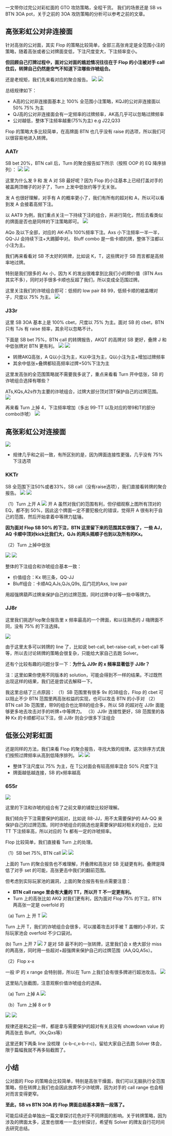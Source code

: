 一文带你过完公对彩虹面的 GTO 攻防策略，全程干货。 我们的场景还是 SB vs BTN 3OA pot，关于之前的 3OA 攻防策略的分析可以参考之前的文章。 
## 高张彩虹公对非连接面 

针对高张的公对面，其实 Flop 的策略比较简单，全部三高张肯定是全范围小注的策略，随着高张或者公对牌面变低，下注尺度变大，下注频率变小。 

**但回顾自己打牌过程中，面对公对面的尴尬情况往往在于 Flop 的小注被对手 call 住后，转牌自己仍然是空气不知道下注哪些诈唬组合。** 

还是老规矩，我们先来看对应的聚合报告。 
![](https://image-upload-1307521651.cos.ap-nanjing.myqcloud.com/picture_upload/20240407161309.png)
![](https://image-upload-1307521651.cos.ap-nanjing.myqcloud.com/picture_upload/20240407161322.png)

总结规律如下：
- A高的公对非连接面基本上 100% 全范围小注策略，KQJ的公对非连接面以 50% 75% 为主
- QJ高的公对非连接面会有一定频率的过牌频率，AK高几乎可以忽略过牌频率
- 公对越低，整体下注频率越重(75%为主) e.g J22,Q33 

Flop 的策略大多比较简单，在高牌面 BTN 也几乎没有 raise 的选项，所以我们可以很容易地进入转牌。 

### AATr
SB bet 20%，BTN call 后，Turn 的聚合报告如下所示（按照 OOP 的 EQ 降序排列）：
![](https://image-upload-1307521651.cos.ap-nanjing.myqcloud.com/picture_upload/20240407164535.png)
![](https://image-upload-1307521651.cos.ap-nanjing.myqcloud.com/picture_upload/20240407171508.png)

这里为什么发 9 和 发 A 对 SB 最好呢？因为 Flop 的小注基本上已经打盖对手的被盖两顶帽子的对子了，Turn 上发中低张约等于无关张。  

发 A 也很好理解，对手有 A 的概率更小了，我们有所有的超对和 A，所以可以看到发 A 会接着高频下注。 

以 AAT9 为例，我们重点关注一下持续下注的组合，并进行简化，然后去看类似的牌面是否也是同样的下注策略即可。
![](https://image-upload-1307521651.cos.ap-nanjing.myqcloud.com/picture_upload/20240407165252.png)

AQo 及以下全部，对应的 AK-ATs 100%频率下注。Axs 小下注频率一半一半，QQ-JJ 会持续下注+大踢脚中对。 
Bluff combo 是一些卡顺的牌，整体下注都以小注为主。 

我们再来看看对 SB 不太好的转牌，比如说 K，T，这些牌对于 SB 而言都是高频率地过牌。

特别是我们很多的 Ax 小，因为 K 的发出很难拿到比我们小的牌价值（BTN Axs 其实不多），同时对手很多卡顺也反超了我们，所以变成全范围过牌。

这里关注我们的诈唬组合即可：低频的 low pair 88 99，低频卡顺的被盖帽对子，尺度以 75% 为主。
![](https://image-upload-1307521651.cos.ap-nanjing.myqcloud.com/picture_upload/20240407171402.png)
### J33r

这里 SB 3OA 基本上是 100% cbet，尺度以 75% 为主。面对 SB 的 cbet，BTN 只有 TJs 有 raise 频率，其余可以忽略不计。

下面是 SB bet 75%，BTN call 的转牌报告，AKQT 的高牌对 SB 更好，叠牌 J 和 中低张牌对 BTN 更有利。 
![](https://image-upload-1307521651.cos.ap-nanjing.myqcloud.com/picture_upload/20240407200052.png)
![](https://image-upload-1307521651.cos.ap-nanjing.myqcloud.com/picture_upload/20240407200149.png)

- 转牌AKQ高张，A Q以小注为主，K以中注为主，Q以小注为主+增加过牌频率 
- 其余中低张+叠牌都较高频率过牌+50%下注为主 

这里发高张的全范围策略就不需要我多说了，重点来看看 Turn 开中低张，SB 的诈唬组合选择有哪些？

ATs,KQs,A2s作为主要的诈唬组合，过牌大部分顶对顶T保护自己的过牌范围。
![](https://image-upload-1307521651.cos.ap-nanjing.myqcloud.com/picture_upload/20240409111722.png)

再来看 Turn 上掉 4，下注频率增加（多出 99-TT 以及对应的带9和T的部分combo诈唬） 
![](https://image-upload-1307521651.cos.ap-nanjing.myqcloud.com/picture_upload/20240409113530.png)

## 高张彩虹公对连接面 

![](https://image-upload-1307521651.cos.ap-nanjing.myqcloud.com/picture_upload/20240409114221.png)
- 规律几乎和之前一致，有所区别的是，因为牌面连接性更强，几乎没有 75% 下注选项

### KKTr

SB 全范围下注50%或者33%，SB call（没有raise选项），我们直接看转牌的聚合报告。 
![](https://image-upload-1307521651.cos.ap-nanjing.myqcloud.com/picture_upload/20240409150545.png)
![](https://image-upload-1307521651.cos.ap-nanjing.myqcloud.com/picture_upload/20240409150618.png)

（1）Turn 上开 A
![](https://image-upload-1307521651.cos.ap-nanjing.myqcloud.com/picture_upload/20240409154959.png)
开 A 虽然对我们的范围有利，但仔细观察上图所有顶对的 EQ，都不到 50%，因此这个牌面一定不要犯极化的错误，觉得开 A 很有利于自己的范围，然后开始拿着中等牌力猛锤。 

**因为面对 Flop SB 50% 的下注，BTN 这里留下来的范围其实很强了，一些 AJ，AQ 卡顺中顶对kick比我们大，QJs 的两头摇顺子也到以及所有的Kx。**


（2）Turn 上掉中低张 

![](https://image-upload-1307521651.cos.ap-nanjing.myqcloud.com/picture_upload/20240409160031.png)
![](https://image-upload-1307521651.cos.ap-nanjing.myqcloud.com/picture_upload/20240409160054.png)

整体的下注组合和诈唬组合基本一致：
- 价值组合：Kx 明三条，QQ-JJ
- Bluff组合：卡顺AQ,AJs,QJs,Q9s, 后门花的Axs, low pair 

用超强牌葫芦过牌来保护自己的过牌范围，同时过牌中对等一些中等牌力。 
### JJ8r 

这里我们挑选Flop聚合报告里 x 频率最高的一个牌面，和以往熟悉的 J 嗨牌面不同，没有 75% 的下注选择。 

![](https://image-upload-1307521651.cos.ap-nanjing.myqcloud.com/picture_upload/20240410201647.png)

由于这里太多可以转牌的 line 了，比如说 bet-call, bet-raise-call, x-bet-call 等等，所以去讨论转牌的策略会很复杂，只能给大家自己去跑 Solver。

还有个比较有趣的问题分享一下：**为什么 JJ9r 的 x 频率显著低于 JJ8r？**

注：这里如果你使用不同版本的 solution，可能会得到不一样的结果。不过既然出现这样的结果，我们还是尝试去解释一下。

我这里总结了三点原因：
（1）SB 范围里有很多 9x 的3B组合，Flop 的 cbet 可以阻止不少 BTN 范围里两高张权益的实现，也可以攻击 BTN 的小手对
（2）BTN call 3b 范围里，带9的组合也比带8的组合多，所以 SB 的超对在 JJ9r 面能够更多地去攻击对手的听牌+中等牌力。
（3）JJ9r 连接性更好，SB 范围里的各种 Kx 的卡顺都可以下注，但 JJ8r 则会少很多下注组合

## 低张公对彩虹面 

还是同样的方法，我们来看 Flop 的聚合报告，寻找大致的规律。这次排序方式我们按照过牌频率从高到低降序排列。
![](https://image-upload-1307521651.cos.ap-nanjing.myqcloud.com/picture_upload/20240410162117.png)
![](https://image-upload-1307521651.cos.ap-nanjing.myqcloud.com/picture_upload/20240410162125.png)

- 整体下注尺度以 75% 为主，在 T公对面会有较高频率混合 50% 尺度下注 
- 牌面越低越连接，SB 的x频率越高
### 655r
![](https://image-upload-1307521651.cos.ap-nanjing.myqcloud.com/picture_upload/20240411111736.png)

这里的下注和诈唬的组合有了之前文章的铺垫比较好理解。

我们倾向于下注需要保护的超对，比如说 88-JJ，用不太需要保护的 AA-QQ 来保护自己的过牌范围。同时诈唬组合的挑选也是需要保护超对相关的组合，比如 TT 下注频率高，所以对应的 Tx 都有一定的诈唬频率。 

Flop 比较简单，我们直接看 Turn 上的处理。

（1）SB bet 75%, BTN call
![](https://image-upload-1307521651.cos.ap-nanjing.myqcloud.com/picture_upload/20240411114207.png)
![](https://image-upload-1307521651.cos.ap-nanjing.myqcloud.com/picture_upload/20240411114215.png)

上面的 Turn 的聚合报告也不难理解，开叠牌和高张对 SB 无疑更有利。叠牌是降低了对手 set 的可能，高张更击中我们的翻前范围。 

但考虑到实际玩家池的漏洞，上面的聚合报告有些点需要注意：
- **BTN call range 里会有大量的 TT，所以开 T 不一定更有利。**
- Turn 上的高张比如 AKQ 对我们更有利，因为面对 Flop 75% 的下注，BTN 两高张一定是 overfold 的

（a) Turn 上 开 T
![](https://image-upload-1307521651.cos.ap-nanjing.myqcloud.com/picture_upload/20240411114721.png)

Turn 上开 T，我们的诈唬组合会很多，可以接着攻击对手被 T 盖帽的小手对，实际玩家池会 overfold 不少口袋对。 

(b) Turn 上开 7
![](https://image-upload-1307521651.cos.ap-nanjing.myqcloud.com/picture_upload/20240411115742.png)
7 是对 SB 最不利的一张转牌，这里我们会 x 绝大部分 miss 的两高张，同时用一些超对+超强牌来保护自己的过牌范围（AA,QQ,A5s）。

（2）Flop x-x 

一般 IP 的 x range 会特别弱，所以在 Turn 上我们会有很多牌进行超池攻击。 
![](https://image-upload-1307521651.cos.ap-nanjing.myqcloud.com/picture_upload/20240411121118.png)

这里贴几张截图，注意观察价值诈唬组合的选择。

（a) Turn 上掉 A
![](https://image-upload-1307521651.cos.ap-nanjing.myqcloud.com/picture_upload/20240411121218.png)

（b）Turn 上掉 8 or 9

![](https://image-upload-1307521651.cos.ap-nanjing.myqcloud.com/picture_upload/20240411121353.png)
![](https://image-upload-1307521651.cos.ap-nanjing.myqcloud.com/picture_upload/20240411121438.png)

规律还是和之前一样，都是拿与需要保护的超对有关且没有 showdown value 的两高张去 Bluff。（Kx,Qxs等）

这里还剩下两条 line 没梳理（x-b-c,x-b-r-c)，留给大家自己去跑 Solver 体会，限于篇幅我就不再多贴截图了。 

## 小结 

公对面的 Flop 的策略会比较简单，特别是高张干燥面，我们可以无脑执行全范围策略，但在转牌上我们也会因此放弃不少诈唬牌，因为对手的 call range 也会相对而言变得更窄。 

**至此，SB vs BTN 3OA 的 Flop 牌面总结基本算告一段落了。**

可能后续还会单独出一篇文章探讨花色对于不同牌面的影响。关于转牌策略，因为涉及的牌面太多，这里也很难一一去分析探讨，希望有 Solver 的牌友自行花时间去研究总结。 

